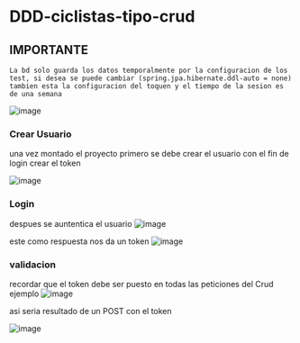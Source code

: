 # DDD-ciclistas-tipo-crud

## IMPORTANTE
    La bd solo guarda los datos temporalmente por la configuracion de los test, si desea se puede cambiar (spring.jpa.hibernate.ddl-auto = none)
    tambien esta la configuracion del toquen y el tiempo de la sesion es de una semana
   
   ![image](https://user-images.githubusercontent.com/43868710/187256091-64d2532b-f84c-418a-bfb4-975a4a603bf3.png)


### Crear Usuario   
   una vez montado el proyecto  primero se debe crear el usuario con el fin de login crear el token 
   
   ![image](https://user-images.githubusercontent.com/43868710/187253658-774046f3-79a8-4bb0-b117-29da1560c5a4.png)
   
   
###  Login
   despues se auntentica  el usuario
   ![image](https://user-images.githubusercontent.com/43868710/187254276-4656b714-60e5-4905-9845-0b12a02725d7.png)
   
   este como respuesta nos da un token 
   ![image](https://user-images.githubusercontent.com/43868710/187254638-bc74b0fb-c853-4a10-9531-7115961aa217.png)
   

### validacion
   
   recordar que el token debe ser puesto en todas las peticiones del Crud ejemplo 
   ![image](https://user-images.githubusercontent.com/43868710/187255191-2c6abcdd-88b4-48bc-9177-365dc740d905.png)
   
   asi seria resultado de un POST con el token 

  ![image](https://user-images.githubusercontent.com/43868710/187255436-e1477bb1-7fef-474b-8510-f06f78327ee3.png)


   
